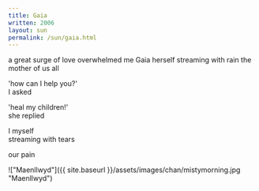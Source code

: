```yaml
---
title: Gaia
written: 2006
layout: sun
permalink: /sun/gaia.html
---
```


<div class="poem">
a great surge of love  
overwhelmed me  
Gaia herself  
streaming with rain  
the mother of us all
 

'how can I help you?'  
I asked  


'heal my children!'  
she replied
 

I myself  
streaming with tears
 

our pain
</div>

!["Maenllwyd"]({{ site.baseurl }}/assets/images/chan/mistymorning.jpg "Maenllwyd")  
